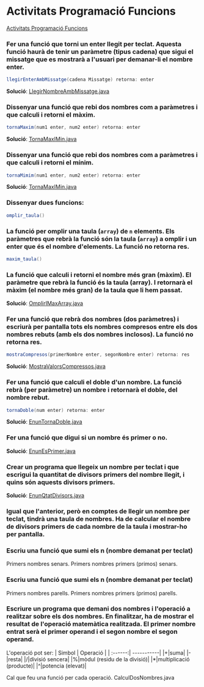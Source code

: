 # Activitats Programació Funcions

[Activitats Programació Funcions](https://docs.google.com/document/d/1JQfU1sui4s5MJO6K5pRv1HFheDw_g4Ljzp9X6WD5dqA/edit?usp=sharing)

### Fer una funció que torni un enter llegit per teclat. Aquesta funció haurà de tenir un paràmetre (tipus cadena) que sigui el missatge que es mostrarà a l'usuari per demanar-li el nombre enter.

``` java
llegirEnterAmbMissatge(cadena Missatge) retorna: enter
```

**Solució**: [LlegirNombreAmbMissatge.java](https://github.com/joanpardogine/solucionsArraysFuncions/blob/main/funcions/LlegirNombreAmbMissatge.java)

### Dissenyar una funció que rebi dos nombres com a paràmetres i que calculi i retorni el màxim.

``` java
tornaMaxim(num1 enter, num2 enter) retorna: enter
```

**Solució**: [TornaMaxIMin.java](https://github.com/joanpardogine/solucionsArraysFuncions/blob/main/funcions/TornaMaxIMin.java)


### Dissenyar una funció que rebi dos nombres com a paràmetres i que calculi i retorni el mínim.

``` java
tornaMimim(num1 enter, num2 enter) retorna: enter
```

**Solució**: [TornaMaxIMin.java](https://github.com/joanpardogine/solucionsArraysFuncions/blob/main/funcions/TornaMaxIMin.java)


### Dissenyar dues funcions:

``` java
omplir_taula()
``` 
### La funció per omplir una taula (```array```) de ```n``` elements. Els paràmetres que rebrà la funció són la **taula** (```array```) a omplir i un **enter** que és el nombre d'elements. La funció no retorna res.


``` java
maxim_taula()
```

### La funció que calculi i retorni el nombre més gran (màxim). El paràmetre que rebrà la funció és la taula (array). I retornarà el màxim (el nombre més gran) de la taula que li hem passat.

**Solució**: [OmplirIMaxArray.java](https://github.com/joanpardogine/solucionsArraysFuncions/blob/main/funcions/OmplirIMaxArray.java)


### Fer una funció que rebrà dos nombres (dos paràmetres) i escriurà per pantalla tots els nombres compresos entre els dos nombres rebuts (amb els dos nombres inclosos). La funció no retorna res. 
``` java
mostraCompresos(primerNombre enter, segonNombre enter) retorna: res
```
**Solució**: [MostraValorsCompressos.java](https://github.com/joanpardogine/solucionsArraysFuncions/blob/main/funcions/MostraValorsCompressos.java)

### Fer una funció que calculi el doble d'un nombre. La funció rebrà (per paràmetre) un nombre i retornarà el doble, del nombre rebut.
``` java
tornaDoble(num enter) retorna: enter
```

**Solució**: [EnunTornaDoble.java](https://github.com/joanpardogine/solucionsArraysFuncions/blob/main/funcions/EnunTornaDoble.java)

### Fer una funció que digui si un nombre és primer o no. 

**Solució**: [EnunEsPrimer.java](https://github.com/joanpardogine/solucionsArraysFuncions/blob/main/funcions/EnunEsPrimer.java)

### Crear un programa que llegeix un nombre per teclat i que escrigui la quantitat de divisors primers del nombre llegit, i quins són aquests divisors primers.

**Solució**: [EnunQtatDivisors.java](https://github.com/joanpardogine/solucionsArraysFuncions/blob/main/funcions/EnunQtatDivisors.java)

### Igual que l'anterior, però en comptes de llegir un nombre per teclat, tindrà una taula de nombres. Ha de calcular el nombre de divisors primers de cada nombre de la taula i mostrar-ho per pantalla.

### Escriu una funció que sumi els n (nombre demanat per teclat)
Primers nombres senars.
Primers nombres primers (primos) senars.

### Escriu una funció que sumi els n (nombre demanat per teclat)
Primers nombres parells.
Primers nombres primers (primos) parells.


### Escriure un programa que demani dos nombres i l'operació a realitzar sobre els dos nombres. En finalitzar, ha de mostrar el resultat de l'operació matemàtica realitzada. El primer nombre entrat serà el primer operand i el segon nombre el segon operand.
L'operació pot ser:
| Simbol | Operació |
| :------:| -----------|
|+|suma|
|-|resta|
|/|divisió sencera|
|%|mòdul (residu de la divisió)|
|\*|multiplicació (producte)|
|^|potencia (elevat)|


Cal que feu una funció per cada operació.
CalculDosNombres.java
